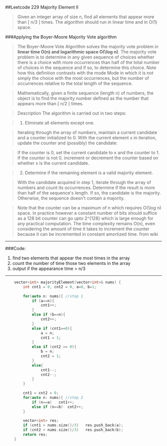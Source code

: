 ##Leetcode 229 Majority Element II

> Given an integer array of size n, find all elements that appear more than [ n/3 ] times. The algorithm should run in linear time and in O(1) space.

###Applying the Boyer-Moore Majority Vote algorithm
> The Boyer-Moore Vote Algorithm solves the majority vote problem in **linear time O(n) and logarithmic space O(\log n)**. The majority vote problem is to determine in any given sequence of choices whether there is a choice with more occurrences than half of the total number of choices in the sequence and if so, to determine this choice. Note how this definition contrasts with the mode Mode in which it is not simply the choice with the most occurrences, but the number of occurrences relative to the total length of the sequence.

> Mathematically, given a finite sequence (length n) of numbers, the object is to find the majority number defined as the number that appears more than [ n/2 ] times.

> Description
> The algorithm is carried out in two steps:

> 1. Eliminate all elements except one.

> Iterating through the array of numbers, maintain a current candidate and a counter initialized to 0. With the current element x in iteration, update the counter and (possibly) the candidate:

> If the counter is 0, set the current candidate to x and the counter to 1. If the counter is not 0, increment or decrement the counter based on whether x is the current candidate.

> 2. Determine if the remaining element is a valid majority element.

> With the candidate acquired in step 1, iterate through the array of numbers and count its occurrences. Determine if the result is more than half of the sequence's length. If so, the candidate is the majority. Otherwise, the sequence doesn't contain a majority.

> Note that the counter can be a maximum of n which requires O(\log n) space. In practice however a constant number of bits should suffice as a 128 bit counter can go upto 2^{128} which is large enough for any practical computation. The time complexity remains O(n), even considering the amount of time it takes to increment the counter because it can be incremented in constant amortized time.
from wiki


---

###Code:
1. find two elements that appear the most times in the array    
2. count the number of time those two elements in the array  
3. output if the appearance time > n/3    

---

```c++
    vector<int> majorityElement(vector<int>& nums) {
        int cnt1 = 0, cnt2 = 0, a=0, b=1;
    
        for(auto n: nums){ //step 1
            if (a==n){
                cnt1++;
            }
            else if (b==n){
                cnt2++;
            }
            else if (cnt1==0){
                a = n;
                cnt1 = 1;
            }
            else if (cnt2 == 0){
                b = n;
                cnt2 = 1;
            }
            else{
                cnt1--;
                cnt2--;
            }
        }
    
        cnt1 = cnt2 = 0;
        for(auto n: nums){ //step 2
            if (n==a)   cnt1++;
            else if (n==b)  cnt2++;
        }
    
        vector<int> res;   
        if (cnt1 > nums.size()/3)   res.push_back(a);
        if (cnt2 > nums.size()/3)   res.push_back(b);
        return res;
    }
```
